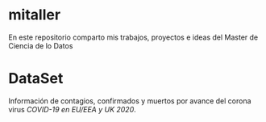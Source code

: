 # mitaller
En este repositorio comparto mis trabajos, proyectos e ideas del Master de Ciencia de lo Datos

# DataSet
Información de contagios, confirmados y muertos por avance del corona virus *COVID-19 en EU/EEA y UK 2020*.
